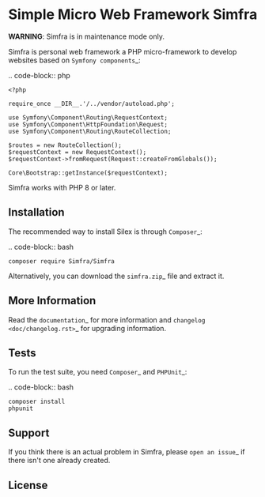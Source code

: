 Simple Micro Web Framework Simfra
=============================

**WARNING**: Simfra is in maintenance mode only.

Simfra is personal web framework a PHP micro-framework to develop websites based on `Symfony
components`_:

.. code-block:: php

    <?php

    require_once __DIR__.'/../vendor/autoload.php';

    use Symfony\Component\Routing\RequestContext;
    use Symfony\Component\HttpFoundation\Request;
    use Symfony\Component\Routing\RouteCollection;

    $routes = new RouteCollection();
    $requestContext = new RequestContext();
    $requestContext->fromRequest(Request::createFromGlobals());

    Core\Bootstrap::getInstance($requestContext);

Simfra works with PHP 8 or later.

Installation
------------

The recommended way to install Silex is through `Composer`_:

.. code-block:: bash

    composer require Simfra/Simfra

Alternatively, you can download the `simfra.zip`_ file and extract it.

More Information
----------------

Read the `documentation`_ for more information and `changelog
<doc/changelog.rst>`_ for upgrading information.

Tests
-----

To run the test suite, you need `Composer`_ and `PHPUnit`_:

.. code-block:: bash

    composer install
    phpunit

Support
-------

If you think there is an actual problem in Simfra, please `open an issue`_ if there isn't one already created.

License
-------

